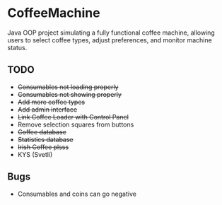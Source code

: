 # CoffeeMachine
Java OOP project simulating a fully functional coffee machine, allowing users to select coffee types, adjust preferences, and monitor machine status.

## TODO
* <strike>Consumables not loading properly</strike>
* <strike>Consumables not showing properly</strike>
* <strike>Add more coffee types</strike>
* <strike>Add admin interface</strike>
* <strike>Link Coffee Loader with Control Panel</strike>
* Remove selection squares from buttons
* <strike>Coffee database</strike>
* <strike>Statistics database</strike>
* <strike>Irish Coffee plsss</strike>
* KYS (Svetli)

## Bugs
* Consumables and coins can go negative